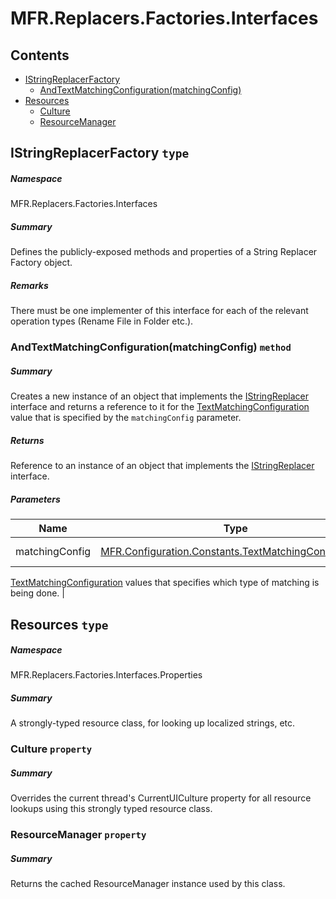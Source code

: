 <a name='assembly'></a>
# MFR.Replacers.Factories.Interfaces

## Contents

- [IStringReplacerFactory](#T-MFR-Objects-Replacers-Factories-Interfaces-IStringReplacerFactory 'MFR.Replacers.Factories.Interfaces.IStringReplacerFactory')
  - [AndTextMatchingConfiguration(matchingConfig)](#M-MFR-Objects-Replacers-Factories-Interfaces-IStringReplacerFactory-AndTextMatchingConfiguration-MFR-Objects-Configuration-Constants-TextMatchingConfiguration- 'MFR.Replacers.Factories.Interfaces.IStringReplacerFactory.AndTextMatchingConfiguration(MFR.Configuration.Constants.TextMatchingConfiguration)')
- [Resources](#T-MFR-Objects-Replacers-Factories-Interfaces-Properties-Resources 'MFR.Replacers.Factories.Interfaces.Properties.Resources')
  - [Culture](#P-MFR-Objects-Replacers-Factories-Interfaces-Properties-Resources-Culture 'MFR.Replacers.Factories.Interfaces.Properties.Resources.Culture')
  - [ResourceManager](#P-MFR-Objects-Replacers-Factories-Interfaces-Properties-Resources-ResourceManager 'MFR.Replacers.Factories.Interfaces.Properties.Resources.ResourceManager')

<a name='T-MFR-Objects-Replacers-Factories-Interfaces-IStringReplacerFactory'></a>
## IStringReplacerFactory `type`

##### Namespace

MFR.Replacers.Factories.Interfaces

##### Summary

Defines the publicly-exposed methods and properties of a String Replacer
Factory object.

##### Remarks

There must be one implementer of this interface for each of the relevant
operation types (Rename File in Folder etc.).

<a name='M-MFR-Objects-Replacers-Factories-Interfaces-IStringReplacerFactory-AndTextMatchingConfiguration-MFR-Objects-Configuration-Constants-TextMatchingConfiguration-'></a>
### AndTextMatchingConfiguration(matchingConfig) `method`

##### Summary

Creates a new instance of an object that implements the
[IStringReplacer](#T-MFR-Objects-IStringReplacer 'MFR.IStringReplacer')
interface and
returns a reference to it for the
[TextMatchingConfiguration](#T-MFR-Objects-TextMatchingConfiguration 'MFR.TextMatchingConfiguration')
value
that is specified by the `matchingConfig` parameter.

##### Returns

Reference to an instance of an object that implements the
[IStringReplacer](#T-MFR-Objects-IStringReplacer 'MFR.IStringReplacer')
interface.

##### Parameters

| Name | Type | Description |
| ---- | ---- | ----------- |
| matchingConfig | [MFR.Configuration.Constants.TextMatchingConfiguration](#T-MFR-Objects-Configuration-Constants-TextMatchingConfiguration 'MFR.Configuration.Constants.TextMatchingConfiguration') | (Required.) One of the
[TextMatchingConfiguration](#T-MFR-Objects-TextMatchingConfiguration 'MFR.TextMatchingConfiguration')
values
that specifies which type of matching is being done. |

<a name='T-MFR-Objects-Replacers-Factories-Interfaces-Properties-Resources'></a>
## Resources `type`

##### Namespace

MFR.Replacers.Factories.Interfaces.Properties

##### Summary

A strongly-typed resource class, for looking up localized strings, etc.

<a name='P-MFR-Objects-Replacers-Factories-Interfaces-Properties-Resources-Culture'></a>
### Culture `property`

##### Summary

Overrides the current thread's CurrentUICulture property for all
  resource lookups using this strongly typed resource class.

<a name='P-MFR-Objects-Replacers-Factories-Interfaces-Properties-Resources-ResourceManager'></a>
### ResourceManager `property`

##### Summary

Returns the cached ResourceManager instance used by this class.
